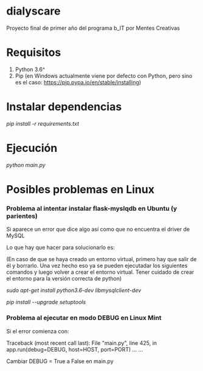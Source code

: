 # dialyscare

Proyecto final de primer año del programa b_IT por Mentes Creativas


# Requisitos

1. Python 3.6^
2. Pip (en Windows actualmente viene por defecto con Python, pero sino es el caso: https://pip.pypa.io/en/stable/installing)


# Instalar dependencias

*pip install -r requirements.txt*


# Ejecución

*python main.py*


# Posibles problemas en Linux

### Problema al intentar instalar flask-myslqdb en Ubuntu (y parientes)

Si aparece un error que dice algo así como que no encuentra el driver de MySQL

Lo que hay que hacer para solucionarlo es:

(En caso de que se haya creado un entorno virtual, primero hay que salir de él y borrarlo. Una vez hecho eso ya se pueden ejecutadar los siguientes comandos y luego volver a crear el entorno virtual. Tener cuidado de crear el entorno para la versión correcta de python)

*sudo apt-get install python3.6-dev libmysqlclient-dev*

*pip install --upgrade setuptools*


### Problema al ejecutar en modo DEBUG en Linux Mint

Si el error comienza con:

Traceback (most recent call last):
  File "main.py", line 425, in <module>
    app.run(debug=DEBUG, host=HOST, port=PORT)
  ...
  ...

Cambiar DEBUG = True a False en main.py
